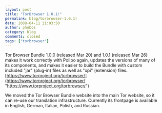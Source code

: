```yaml
---
layout: post
title: "TorBrowser 1.0.1!"
permalink: blog/torbrowser-1.0.1!
date: 2008-04-11 21:03:50
author: phobos
category: blog
comments: closed
tags: ["torbrowser"]
---
```


Tor Browser Bundle 1.0.0 (released Mar 20) and 1.0.1 (released Mar 26) makes it work correctly with Polipo again, updates the versions of many of its components, and makes it easier to build the Bundle with custom included "jar" (plug-in) files as well as "xpi" (extension) files.  
 [https://www.torproject.org/torbrowser/](https://www.torproject.org/torbrowser/ "https://www.torproject.org/torbrowser/")

We moved the Tor Browser Bundle website into the main Tor website, so it can re-use our translation infrastructure. Currently its frontpage is available in English, German, Italian, Polish, and Russian.
